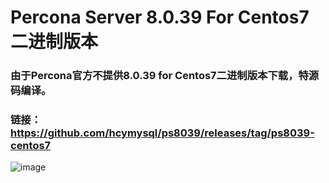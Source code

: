 # Percona Server 8.0.39 For Centos7 二进制版本

### 由于Percona官方不提供8.0.39 for Centos7二进制版本下载，特源码编译。

### 链接：https://github.com/hcymysql/ps8039/releases/tag/ps8039-centos7

![image](https://github.com/user-attachments/assets/79697d0d-1950-4648-8249-20af3d3a2caa)
